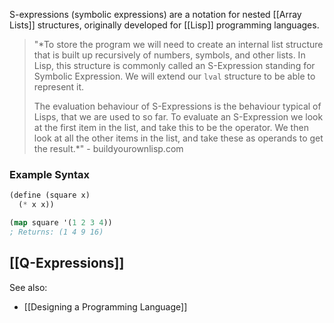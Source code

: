 S-expressions (symbolic expressions) are a notation for nested [[Array Lists]] structures, originally developed for [[Lisp]] programming languages.

> "*To store the program we will need to create an internal list structure that is built up recursively of numbers, symbols, and other lists. In Lisp, this structure is commonly called an S-Expression standing for Symbolic Expression. We will extend our `lval` structure to be able to represent it. 
> 
> The evaluation behaviour of S-Expressions is the behaviour typical of Lisps, that we are used to so far. To evaluate an S-Expression we look at the first item in the list, and take this to be the operator. We then look at all the other items in the list, and take these as operands to get the result.*" - buildyourownlisp.com

### Example Syntax
```lisp
(define (square x)
  (* x x))

(map square '(1 2 3 4))
; Returns: (1 4 9 16)
```

## [[Q-Expressions]]


See also:
- [[Designing a Programming Language]]
